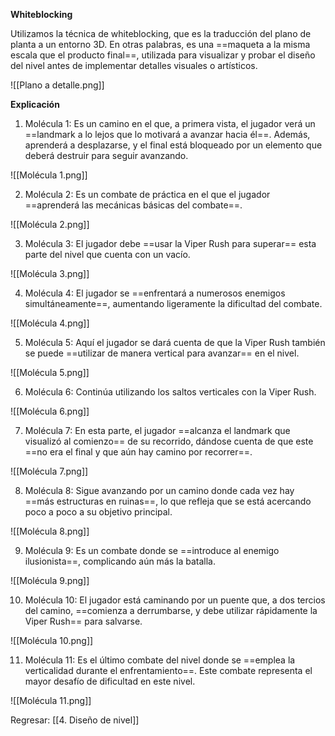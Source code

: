 
**Whiteblocking**

Utilizamos la técnica de whiteblocking, que es la traducción del plano de planta a un entorno 3D. En otras palabras, es una ==maqueta a la misma escala que el producto final==, utilizada para visualizar y probar el diseño del nivel antes de implementar detalles visuales o artísticos.

![[Plano a detalle.png]]

**Explicación**

1. Molécula 1: Es un camino en el que, a primera vista, el jugador verá un ==landmark a lo lejos que lo motivará a avanzar hacia él==. Además, aprenderá a desplazarse, y el final está bloqueado por un elemento que deberá destruir para seguir avanzando.

![[Molécula 1.png]]

2. Molécula 2: Es un combate de práctica en el que el jugador ==aprenderá las mecánicas básicas del combate==.

![[Molécula 2.png]]

3. Molécula 3: El jugador debe ==usar la Viper Rush para superar== esta parte del nivel que cuenta con un vacío.

![[Molécula 3.png]]

4. Molécula 4: El jugador se ==enfrentará a numerosos enemigos simultáneamente==, aumentando ligeramente la dificultad del combate.

![[Molécula 4.png]]

5. Molécula 5: Aquí el jugador se dará cuenta de que la Viper Rush también se puede ==utilizar de manera vertical para avanzar== en el nivel.

![[Molécula 5.png]]

6. Molécula 6: Continúa utilizando los saltos verticales con la Viper Rush.

![[Molécula 6.png]]

7. Molécula 7: En esta parte, el jugador ==alcanza el landmark que visualizó al comienzo== de su recorrido, dándose cuenta de que este ==no era el final y que aún hay camino por recorrer==.

![[Molécula 7.png]]

8. Molécula 8: Sigue avanzando por un camino donde cada vez hay ==más estructuras en ruinas==, lo que refleja que se está acercando poco a poco a su objetivo principal.

![[Molécula 8.png]]

9. Molécula 9: Es un combate donde se ==introduce al enemigo ilusionista==, complicando aún más la batalla.

![[Molécula 9.png]]

10. Molécula 10: El jugador está caminando por un puente que, a dos tercios del camino, ==comienza a derrumbarse, y debe utilizar rápidamente la Viper Rush== para salvarse.

![[Molécula 10.png]]

11. Molécula 11: Es el último combate del nivel donde se ==emplea la verticalidad durante el enfrentamiento==. Este combate representa el mayor desafío de dificultad en este nivel.

![[Molécula 11.png]]


Regresar: [[4. Diseño de nivel]]